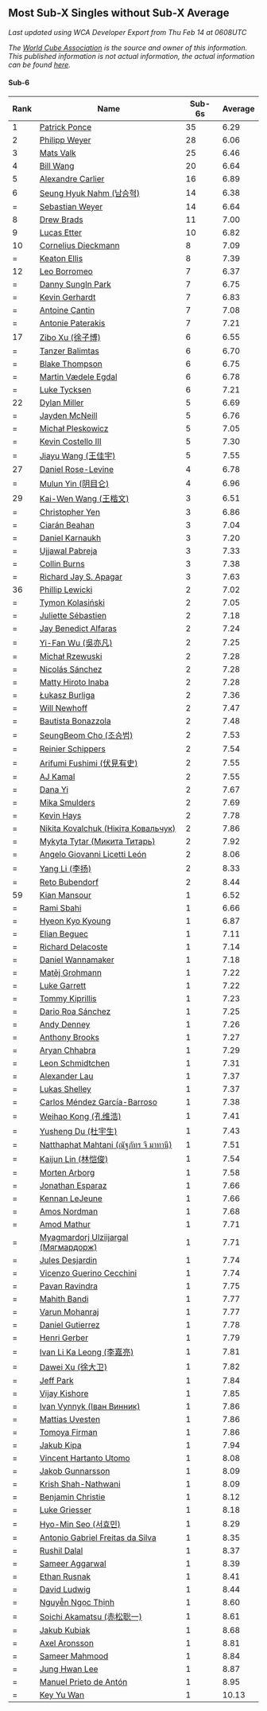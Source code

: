 ## Most Sub-X Singles without Sub-X Average

*Last updated using WCA Developer Export from Thu Feb 14 at 0608UTC*

*The [World Cube Association](https://www.worldcubeassociation.org) is the source and owner of this information. This published information is not actual information, the actual information can be found [here](https://www.worldcubeassociation.org/results).*

#### Sub-6


|Rank|Name|Sub-6s|Average|  
|--|--|--|--|  
|1|[Patrick Ponce](https://www.worldcubeassociation.org/persons/2012PONC02)|35|6.29|  
|2|[Philipp Weyer](https://www.worldcubeassociation.org/persons/2010WEYE01)|28|6.06|  
|3|[Mats Valk](https://www.worldcubeassociation.org/persons/2007VALK01)|25|6.46|  
|4|[Bill Wang](https://www.worldcubeassociation.org/persons/2010WANG68)|20|6.64|  
|5|[Alexandre Carlier](https://www.worldcubeassociation.org/persons/2012CARL03)|16|6.89|  
|6|[Seung Hyuk Nahm (남승혁)](https://www.worldcubeassociation.org/persons/2013NAHM01)|14|6.38|  
|=|[Sebastian Weyer](https://www.worldcubeassociation.org/persons/2010WEYE02)|14|6.64|  
|8|[Drew Brads](https://www.worldcubeassociation.org/persons/2010BRAD01)|11|7.00|  
|9|[Lucas Etter](https://www.worldcubeassociation.org/persons/2011ETTE01)|10|6.82|  
|10|[Cornelius Dieckmann](https://www.worldcubeassociation.org/persons/2009DIEC01)|8|7.09|  
|=|[Keaton Ellis](https://www.worldcubeassociation.org/persons/2012ELLI01)|8|7.39|  
|12|[Leo Borromeo](https://www.worldcubeassociation.org/persons/2015BORR01)|7|6.37|  
|=|[Danny SungIn Park](https://www.worldcubeassociation.org/persons/2015PARK13)|7|6.75|  
|=|[Kevin Gerhardt](https://www.worldcubeassociation.org/persons/2013GERH01)|7|6.83|  
|=|[Antoine Cantin](https://www.worldcubeassociation.org/persons/2010CANT02)|7|7.08|  
|=|[Antonie Paterakis](https://www.worldcubeassociation.org/persons/2012PATE01)|7|7.21|  
|17|[Zibo Xu (徐子博)](https://www.worldcubeassociation.org/persons/2014XUZI01)|6|6.55|  
|=|[Tanzer Balimtas](https://www.worldcubeassociation.org/persons/2013BALI01)|6|6.70|  
|=|[Blake Thompson](https://www.worldcubeassociation.org/persons/2010THOM03)|6|6.75|  
|=|[Martin Vædele Egdal](https://www.worldcubeassociation.org/persons/2013EGDA02)|6|6.78|  
|=|[Luke Tycksen](https://www.worldcubeassociation.org/persons/2012TYCK01)|6|7.21|  
|22|[Dylan Miller](https://www.worldcubeassociation.org/persons/2015MILL01)|5|6.69|  
|=|[Jayden McNeill](https://www.worldcubeassociation.org/persons/2012MCNE01)|5|6.76|  
|=|[Michał Pleskowicz](https://www.worldcubeassociation.org/persons/2009PLES01)|5|7.05|  
|=|[Kevin Costello III](https://www.worldcubeassociation.org/persons/2012COST01)|5|7.30|  
|=|[Jiayu Wang (王佳宇)](https://www.worldcubeassociation.org/persons/2010WANG53)|5|7.55|  
|27|[Daniel Rose-Levine](https://www.worldcubeassociation.org/persons/2015ROSE01)|4|6.78|  
|=|[Mulun Yin (阴目仑)](https://www.worldcubeassociation.org/persons/2009YINM01)|4|6.96|  
|29|[Kai-Wen Wang (王楷文)](https://www.worldcubeassociation.org/persons/2015WANG09)|3|6.51|  
|=|[Christopher Yen](https://www.worldcubeassociation.org/persons/2016YENC01)|3|6.86|  
|=|[Ciarán Beahan](https://www.worldcubeassociation.org/persons/2012BEAH01)|3|7.04|  
|=|[Daniel Karnaukh](https://www.worldcubeassociation.org/persons/2014KARN02)|3|7.20|  
|=|[Ujjawal Pabreja](https://www.worldcubeassociation.org/persons/2015PABR01)|3|7.33|  
|=|[Collin Burns](https://www.worldcubeassociation.org/persons/2010BURN01)|3|7.38|  
|=|[Richard Jay S. Apagar](https://www.worldcubeassociation.org/persons/2010APAG01)|3|7.63|  
|36|[Phillip Lewicki](https://www.worldcubeassociation.org/persons/2012LEWI01)|2|7.02|  
|=|[Tymon Kolasiński](https://www.worldcubeassociation.org/persons/2016KOLA02)|2|7.05|  
|=|[Juliette Sébastien](https://www.worldcubeassociation.org/persons/2014SEBA01)|2|7.18|  
|=|[Jay Benedict Alfaras](https://www.worldcubeassociation.org/persons/2009ALFA01)|2|7.24|  
|=|[Yi-Fan Wu (吳亦凡)](https://www.worldcubeassociation.org/persons/2010WUIF01)|2|7.25|  
|=|[Michał Rzewuski](https://www.worldcubeassociation.org/persons/2014RZEW01)|2|7.28|  
|=|[Nicolás Sánchez](https://www.worldcubeassociation.org/persons/2015SANC11)|2|7.28|  
|=|[Matty Hiroto Inaba](https://www.worldcubeassociation.org/persons/2016INAB01)|2|7.28|  
|=|[Łukasz Burliga](https://www.worldcubeassociation.org/persons/2013BURL01)|2|7.36|  
|=|[Will Newhoff](https://www.worldcubeassociation.org/persons/2015NEWH01)|2|7.47|  
|=|[Bautista Bonazzola](https://www.worldcubeassociation.org/persons/2014BONA02)|2|7.48|  
|=|[SeungBeom Cho (조승범)](https://www.worldcubeassociation.org/persons/2012CHOS01)|2|7.53|  
|=|[Reinier Schippers](https://www.worldcubeassociation.org/persons/2010SCHI01)|2|7.54|  
|=|[Arifumi Fushimi (伏見有史)](https://www.worldcubeassociation.org/persons/2009FUSH01)|2|7.55|  
|=|[AJ Kamal](https://www.worldcubeassociation.org/persons/2016KAMA04)|2|7.55|  
|=|[Dana Yi](https://www.worldcubeassociation.org/persons/2010YIDA01)|2|7.67|  
|=|[Mika Smulders](https://www.worldcubeassociation.org/persons/2016SMUL01)|2|7.69|  
|=|[Kevin Hays](https://www.worldcubeassociation.org/persons/2009HAYS01)|2|7.78|  
|=|[Nikita Kovalchuk (Нікіта Ковальчук)](https://www.worldcubeassociation.org/persons/2015KOVA07)|2|7.86|  
|=|[Mykyta Tytar (Микита Титарь)](https://www.worldcubeassociation.org/persons/2014TYTA02)|2|7.92|  
|=|[Angelo Giovanni Licetti León](https://www.worldcubeassociation.org/persons/2013LEON05)|2|8.06|  
|=|[Yang Li (李扬)](https://www.worldcubeassociation.org/persons/2012LIYA01)|2|8.33|  
|=|[Reto Bubendorf](https://www.worldcubeassociation.org/persons/2012BUBE01)|2|8.44|  
|59|[Kian Mansour](https://www.worldcubeassociation.org/persons/2015MANS03)|1|6.52|  
|=|[Rami Sbahi](https://www.worldcubeassociation.org/persons/2011SBAH01)|1|6.66|  
|=|[Hyeon Kyo Kyoung](https://www.worldcubeassociation.org/persons/2013KYOU01)|1|6.87|  
|=|[Elian Beguec](https://www.worldcubeassociation.org/persons/2014BEGU01)|1|7.11|  
|=|[Richard Delacoste](https://www.worldcubeassociation.org/persons/2015DELA05)|1|7.14|  
|=|[Daniel Wannamaker](https://www.worldcubeassociation.org/persons/2011WANN01)|1|7.18|  
|=|[Matěj Grohmann](https://www.worldcubeassociation.org/persons/2015GROH02)|1|7.22|  
|=|[Luke Garrett](https://www.worldcubeassociation.org/persons/2017GARR05)|1|7.22|  
|=|[Tommy Kiprillis](https://www.worldcubeassociation.org/persons/2014KIPR01)|1|7.23|  
|=|[Dario Roa Sánchez](https://www.worldcubeassociation.org/persons/2011SANC02)|1|7.25|  
|=|[Andy Denney](https://www.worldcubeassociation.org/persons/2013DENN01)|1|7.26|  
|=|[Anthony Brooks](https://www.worldcubeassociation.org/persons/2008SEAR01)|1|7.27|  
|=|[Aryan Chhabra](https://www.worldcubeassociation.org/persons/2015CHHA03)|1|7.29|  
|=|[Leon Schmidtchen](https://www.worldcubeassociation.org/persons/2010SCHM01)|1|7.31|  
|=|[Alexander Lau](https://www.worldcubeassociation.org/persons/2011LAUA01)|1|7.37|  
|=|[Lukas Shelley](https://www.worldcubeassociation.org/persons/2016SHEL03)|1|7.37|  
|=|[Carlos Méndez García-Barroso](https://www.worldcubeassociation.org/persons/2010GARC02)|1|7.38|  
|=|[Weihao Kong (孔维浩)](https://www.worldcubeassociation.org/persons/2017KONG05)|1|7.41|  
|=|[Yusheng Du (杜宇生)](https://www.worldcubeassociation.org/persons/2015DUYU01)|1|7.43|  
|=|[Natthaphat Mahtani (ณัฐภัทร จี มาทานี)](https://www.worldcubeassociation.org/persons/2011MAHT02)|1|7.51|  
|=|[Kaijun Lin (林恺俊)](https://www.worldcubeassociation.org/persons/2013LINK01)|1|7.54|  
|=|[Morten Arborg](https://www.worldcubeassociation.org/persons/2010ARBO01)|1|7.58|  
|=|[Jonathan Esparaz](https://www.worldcubeassociation.org/persons/2013ESPA01)|1|7.66|  
|=|[Kennan LeJeune](https://www.worldcubeassociation.org/persons/2013LEJE03)|1|7.66|  
|=|[Amos Nordman](https://www.worldcubeassociation.org/persons/2014NORD02)|1|7.68|  
|=|[Amod Mathur](https://www.worldcubeassociation.org/persons/2013MATH01)|1|7.71|  
|=|[Myagmardorj Ulziijargal (Мягмардорж)](https://www.worldcubeassociation.org/persons/2016OLZI01)|1|7.71|  
|=|[Jules Desjardin](https://www.worldcubeassociation.org/persons/2010DESJ01)|1|7.74|  
|=|[Vicenzo Guerino Cecchini](https://www.worldcubeassociation.org/persons/2015CECC01)|1|7.74|  
|=|[Pavan Ravindra](https://www.worldcubeassociation.org/persons/2013RAVI06)|1|7.75|  
|=|[Mahith Bandi](https://www.worldcubeassociation.org/persons/2014BAND04)|1|7.77|  
|=|[Varun Mohanraj](https://www.worldcubeassociation.org/persons/2015MOHA10)|1|7.77|  
|=|[Daniel Gutierrez](https://www.worldcubeassociation.org/persons/2016GUTI23)|1|7.78|  
|=|[Henri Gerber](https://www.worldcubeassociation.org/persons/2014GERB01)|1|7.79|  
|=|[Ivan Li Ka Leong (李嘉亮)](https://www.worldcubeassociation.org/persons/2015LEON02)|1|7.81|  
|=|[Dawei Xu (徐大卫)](https://www.worldcubeassociation.org/persons/2014XUDA01)|1|7.82|  
|=|[Jeff Park](https://www.worldcubeassociation.org/persons/2015PARK08)|1|7.84|  
|=|[Vijay Kishore](https://www.worldcubeassociation.org/persons/2012KISH03)|1|7.85|  
|=|[Ivan Vynnyk (Іван Винник)](https://www.worldcubeassociation.org/persons/2010VYNN01)|1|7.86|  
|=|[Mattias Uvesten](https://www.worldcubeassociation.org/persons/2013UVES01)|1|7.86|  
|=|[Tomoya Firman](https://www.worldcubeassociation.org/persons/2015FIRM01)|1|7.86|  
|=|[Jakub Kipa](https://www.worldcubeassociation.org/persons/2010KIPA01)|1|7.94|  
|=|[Vincent Hartanto Utomo](https://www.worldcubeassociation.org/persons/2010UTOM01)|1|8.08|  
|=|[Jakob Gunnarsson](https://www.worldcubeassociation.org/persons/2015GUNN01)|1|8.09|  
|=|[Krish Shah-Nathwani](https://www.worldcubeassociation.org/persons/2015SHAH09)|1|8.09|  
|=|[Benjamin Christie](https://www.worldcubeassociation.org/persons/2014CHRI04)|1|8.12|  
|=|[Luke Griesser](https://www.worldcubeassociation.org/persons/2015GRIE02)|1|8.18|  
|=|[Hyo-Min Seo (서효민)](https://www.worldcubeassociation.org/persons/2013SEOH01)|1|8.29|  
|=|[Antonio Gabriel Freitas da Silva](https://www.worldcubeassociation.org/persons/2015SILV55)|1|8.35|  
|=|[Rushil Dalal](https://www.worldcubeassociation.org/persons/2014DALA03)|1|8.37|  
|=|[Sameer Aggarwal](https://www.worldcubeassociation.org/persons/2017AGGA01)|1|8.39|  
|=|[Ethan Rusnak](https://www.worldcubeassociation.org/persons/2015RUSN01)|1|8.41|  
|=|[David Ludwig](https://www.worldcubeassociation.org/persons/2013LUDW01)|1|8.44|  
|=|[Nguyễn Ngọc Thịnh](https://www.worldcubeassociation.org/persons/2010NGUY33)|1|8.60|  
|=|[Soichi Akamatsu (赤松聡一)](https://www.worldcubeassociation.org/persons/2012AKAM01)|1|8.61|  
|=|[Jakub Kubiak](https://www.worldcubeassociation.org/persons/2014KUBI02)|1|8.68|  
|=|[Axel Aronsson](https://www.worldcubeassociation.org/persons/2015ARON01)|1|8.81|  
|=|[Sameer Mahmood](https://www.worldcubeassociation.org/persons/2013MAHM02)|1|8.84|  
|=|[Jung Hwan Lee](https://www.worldcubeassociation.org/persons/2015LEEJ05)|1|8.87|  
|=|[Manuel Prieto de Antón](https://www.worldcubeassociation.org/persons/2015ANTO04)|1|8.95|  
|=|[Key Yu Wan](https://www.worldcubeassociation.org/persons/2013WANK01)|1|10.13|  
